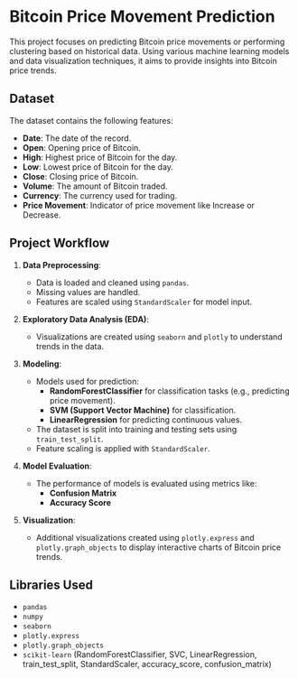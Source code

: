 # Bitcoin Price Movement Prediction

This project focuses on predicting Bitcoin price movements or performing clustering based on historical data. Using various machine learning models and data visualization techniques, it aims to provide insights into Bitcoin price trends.

## Dataset

The dataset contains the following features:

- **Date**: The date of the record.
- **Open**: Opening price of Bitcoin.
- **High**: Highest price of Bitcoin for the day.
- **Low**: Lowest price of Bitcoin for the day.
- **Close**: Closing price of Bitcoin.
- **Volume**: The amount of Bitcoin traded.
- **Currency**: The currency used for trading.
- **Price Movement**: Indicator of price movement like Increase or Decrease.

## Project Workflow

1. **Data Preprocessing**: 
    - Data is loaded and cleaned using `pandas`.
    - Missing values are handled.
    - Features are scaled using `StandardScaler` for model input.

2. **Exploratory Data Analysis (EDA)**: 
    - Visualizations are created using `seaborn` and `plotly` to understand trends in the data.

3. **Modeling**:
    - Models used for prediction:
      - **RandomForestClassifier** for classification tasks (e.g., predicting price movement).
      - **SVM (Support Vector Machine)** for classification.
      - **LinearRegression** for predicting continuous values.
    - The dataset is split into training and testing sets using `train_test_split`.
    - Feature scaling is applied with `StandardScaler`.

4. **Model Evaluation**: 
    - The performance of models is evaluated using metrics like:
      - **Confusion Matrix**
      - **Accuracy Score**

5. **Visualization**:
    - Additional visualizations created using `plotly.express` and `plotly.graph_objects` to display interactive charts of Bitcoin price trends.

## Libraries Used

- `pandas`
- `numpy`
- `seaborn`
- `plotly.express`
- `plotly.graph_objects`
- `scikit-learn` (RandomForestClassifier, SVC, LinearRegression, train_test_split, StandardScaler, accuracy_score, confusion_matrix)

